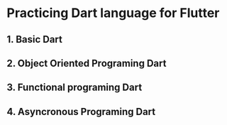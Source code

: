 # Practicing Dart language for Flutter
## 1. Basic Dart
## 2. Object Oriented Programing Dart
## 3. Functional programing Dart
## 4. Asyncronous Programing Dart
